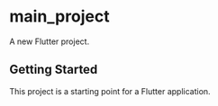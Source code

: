 # main_project

A new Flutter project.

## Getting Started

This project is a starting point for a Flutter application.

